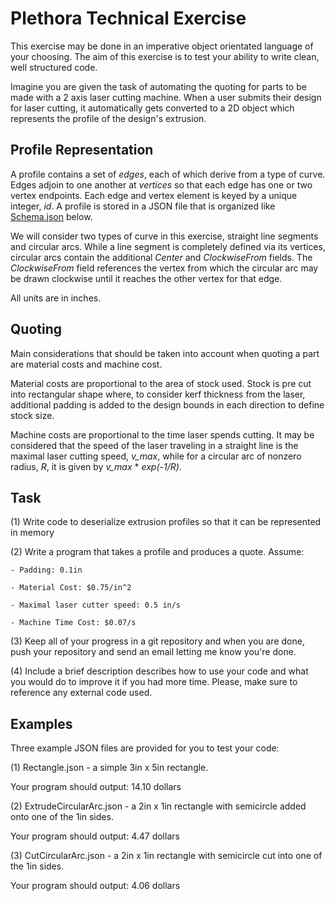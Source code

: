 Plethora Technical Exercise
===

This exercise may be done in an imperative object orientated language of your choosing. The aim of this exercise is to test your ability to write clean, well structured code. 
 
Imagine you are given the task of automating the quoting for parts to be made with a 2 axis laser cutting machine. When a user submits their design for laser cutting, it automatically gets converted to a 2D object which represents the profile of the design's extrusion. 

Profile Representation
---

A profile contains a set of *edges*, each of which derive from a type of curve. Edges adjoin to one another at *vertices* so that each edge has one or two vertex endpoints. Each edge and vertex element is keyed by a unique integer, *id*. A profile is stored in a JSON file that is organized like [Schema.json](https://gist.github.com/o8ruza8o/1e066a602fb0649b668c#file-schema-json) below.
 
We will consider two types of curve in this exercise, straight line segments and circular arcs. While a line segment is completely defined via its vertices, circular arcs contain the additional *Center* and *ClockwiseFrom* fields. The *ClockwiseFrom* field references the vertex from which the circular arc may be drawn clockwise until it reaches the other vertex for that edge.
 
All units are in inches.

Quoting
---

Main considerations that should be taken into account when quoting a part are material costs and machine cost.  
 
Material costs are proportional to the area of stock used. Stock is pre cut into rectangular shape where, to consider kerf thickness from the laser, additional padding is added to the design bounds in each direction to define stock size. 
 
Machine costs are proportional to the time laser spends cutting. It may be considered that the speed of the laser traveling in a straight line is the maximal laser cutting speed, *v_max*, while for a circular arc of nonzero radius, *R*, it is given by *v_max* * *exp(-1/R)*.

Task
---

  (1) Write code to deserialize extrusion profiles so that it can be represented in memory
  
  (2) Write a program that takes a profile and produces a quote. Assume:
  
    - Padding: 0.1in
    
    - Material Cost: $0.75/in^2
    
    - Maximal laser cutter speed: 0.5 in/s
    
    - Machine Time Cost: $0.07/s
  
  (3) Keep all of your progress in a git repository and when you are done, push your repository and send an email letting me know you're done.
  
  (4) Include a brief description describes how to use your code and what you would do to improve it if you had more time. Please, make sure to reference any external code used.

Examples
---

Three example JSON files are provided for you to test your code:

  (1) Rectangle.json - a simple 3in x 5in rectangle.
  
  Your program should output: 14.10 dollars
  
  (2) ExtrudeCircularArc.json - a 2in x 1in rectangle with semicircle added onto one of the 1in sides.
  
  Your program should output: 4.47 dollars
  
  (3) CutCircularArc.json - a 2in x 1in rectangle with semicircle cut into one of the 1in sides.
  
  Your program should output: 4.06 dollars